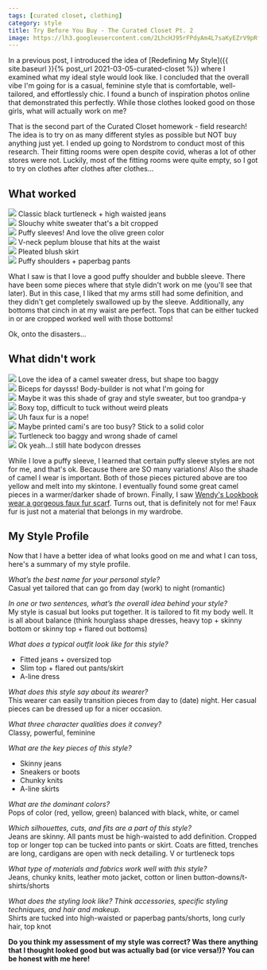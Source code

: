 ```yaml
---
tags: [curated closet, clothing]
category: style
title: Try Before You Buy - The Curated Closet Pt. 2
image: https://lh3.googleusercontent.com/2LhcHJ95rFPdyAm4L7saKyEZrV9pRf2KB52mA_sO-ScB4eQwaWj_j4FHpUezfLks1Ycutn3UhErxcW8cQbuC2NRF__VQFO4emKgfYIKE88Q8SCfl8J9T4s6uY8z78pbR9I-7ImxxAVBO260K9iZ9S5_H-VgiAlRswyLn1borKGzyOlDztvtRYWa8kP9MMgnB-QgtLVbX6lUER5H2WcseZmGripBVU8vLwh0a8HxDQfraxBPcMcvz6stVTxAi9wh6Dfnr2TQ_zgr7PESRuZZBGobheIoLvseCYSw68IPIQY-gFDRM5UBSoRfA84FzaAD5B-uKulEcFWs36Gdzx9FC0BeAfuQ-NUQLhXTznxM-LhgzMwOCnLBdwxkRrG4jDNEyzyPJv3RtVECE-0I64TGEhFi22MHkI3lVC7lMUfrKat5yPFmu53TgN9Gep2nnzz8LZYPNesByb5kaoWR39sgiPOmtL7BGTNCjjGzqhnhvQMjXfRIHWgi6X_Fopz-EU9I4KB0MLXj4-Jll3GJIDEXIZN4bQhKy6UWQTB_6vYviZzZaR-s4P--PdY6lOn3DCJCf4g-pwe9xo_6uiQpNR_0M8p6w9SPnz3YayFOuRkUOJAJTYzI1rdopyfBfT7qID56y8mDUw2SH32W0hHIHx9RsXKYbg_sTRkq5RsFie43JuDJhFPWmXL-Z9wahUUnShYA9iDPDNth5yhOSElS9-AWYnYz10EGCVYvrMLNOC_2WSpoXw9x1ZxHPGKgt2m2dpevcRaOQzMjegkjXSVAJyPw=w737-h983-no?authuser=0
---
```


In a previous post, I introduced the idea of [Redefining My Style]({{ site.baseurl }}{% post_url 2021-03-05-curated-closet %}) where I examined what my ideal style would look like. I concluded that the overall vibe I'm going for is a casual, feminine style that is comfortable, well-tailored, and effortlessly chic. I found a bunch of inspiration photos online that demonstrated this perfectly. While those clothes looked good on those girls, what will actually work on me?

That is the second part of the Curated Closet homework - field research! The idea is to try on as many different styles as possible but NOT buy anything just yet. I ended up going to Nordstrom to conduct most of this research. Their fitting rooms were open despite covid, wheras a lot of other stores were not. Luckily, most of the fitting rooms were quite empty, so I got to try on clothes after clothes after clothes...

## What worked

<div class="row row-cols-2 row-cols-md-3 gy-4 text-center">
    <div class="col">
        <img src="https://lh3.googleusercontent.com/vn1kwDPDu94AQZKMM2p-Xg8W3-SxmglFKDuA3ua_rOk3LQO8D1HebBDvCd-7bjb3BQHeCdq8qvPWT7-kJehlikamptMmMk35cjWUVcKPw5Lex8fU_XKrsUvgvbiHXBI-ybUhnerj4BZZxh--wM6PPHB8M2IdA643j0DNdv_Qw0iQ5Cl2XDAuPkYg9zWtAzTpzg3_maKvyk2HD36ZzfzThIlgnZQvDQd55TQ07C17rVa5pPidUdNVfX7GgVsRc-bpceRelgyWaqMjIhl3quH3BzqDanAVYbmc7GcqMVqvY4Emh5zwA2x1utR3Rz51i4fELC4QpsXBeXyc5kvTMyjjXiOtR1WvJDApC1203RGZafMVjGgBteZbztP83h5J4Fj4reFQ7Ds8HYPQsQK9pA-dXxJuJVfW9IMHE7Gfv5YfhznQiO9Hyga7Tn6uSGRzwkK4H1f57u62uAIhc5vqzgqCRidZ_HwmZoA6JzuJ29EGHo7lfnRvIs29Gl_kovaCmIjqtYaErxH04SRfxA-Hg3OyAENKVRTYzavKB_d52NxcttENvtHNiV-75--6pYG-S7xxBs4VUSZQGQ8pIZ5TrSBWhz3DEp7CnLKEgsW7UO4dZ06iN1w5yIFnIflaLxI5HUaSLxCPHMVY3mlLZr6-DOrvDQMxkLqNTVYb2HgL1JT-mEfxpiapKeVoaHwHBuXCMhf0ozG5e-cXWUhGf7-AFEFMsVK3RhX_nukXIJKex6qZej8x2TD1OzmOYJMSKl9ud8_Rent9_wZdhnPqIXlFMZk=w738-h984-no?authuser=0">
        <span>Classic black turtleneck + high waisted jeans</span>
    </div>
    <div class="col">
        <img src="https://lh3.googleusercontent.com/2LhcHJ95rFPdyAm4L7saKyEZrV9pRf2KB52mA_sO-ScB4eQwaWj_j4FHpUezfLks1Ycutn3UhErxcW8cQbuC2NRF__VQFO4emKgfYIKE88Q8SCfl8J9T4s6uY8z78pbR9I-7ImxxAVBO260K9iZ9S5_H-VgiAlRswyLn1borKGzyOlDztvtRYWa8kP9MMgnB-QgtLVbX6lUER5H2WcseZmGripBVU8vLwh0a8HxDQfraxBPcMcvz6stVTxAi9wh6Dfnr2TQ_zgr7PESRuZZBGobheIoLvseCYSw68IPIQY-gFDRM5UBSoRfA84FzaAD5B-uKulEcFWs36Gdzx9FC0BeAfuQ-NUQLhXTznxM-LhgzMwOCnLBdwxkRrG4jDNEyzyPJv3RtVECE-0I64TGEhFi22MHkI3lVC7lMUfrKat5yPFmu53TgN9Gep2nnzz8LZYPNesByb5kaoWR39sgiPOmtL7BGTNCjjGzqhnhvQMjXfRIHWgi6X_Fopz-EU9I4KB0MLXj4-Jll3GJIDEXIZN4bQhKy6UWQTB_6vYviZzZaR-s4P--PdY6lOn3DCJCf4g-pwe9xo_6uiQpNR_0M8p6w9SPnz3YayFOuRkUOJAJTYzI1rdopyfBfT7qID56y8mDUw2SH32W0hHIHx9RsXKYbg_sTRkq5RsFie43JuDJhFPWmXL-Z9wahUUnShYA9iDPDNth5yhOSElS9-AWYnYz10EGCVYvrMLNOC_2WSpoXw9x1ZxHPGKgt2m2dpevcRaOQzMjegkjXSVAJyPw=w737-h983-no?authuser=0">
        <span>Slouchy white sweater that's a bit cropped</span>
    </div>
    <div class="col">
        <img src="https://lh3.googleusercontent.com/bak91LHYHBdRjCFdrc417iU-HOqzAwzW4RG4qeJ6Lnbdvy6fiq6yMxHfs8iQ4vVUdMsEytWhRRok7RgrC7GK_RzmhvBLYS9xMjOiNRfoDnaTDw-zfFXvyj_jeNUABWKYSKNykHIxoIqtMAFmKKJfaMd5eaAIIFk28F8hbaYB-QYqjAyFnSa-VhFfseLNurLVKTfoCS_IWYYLADgu82S-SMCkqpbktb6aj_IVryJF1QAc3HZGOFH8-wY_g-BR2atO4uCoDYNEr0ki-cI3iw1O61WSrxeupqFIgmfDtO9wBwQj69geNFulEsxw_bKrFgdozN8QN7ds9EIeOX2AvyEeEhber9OFEQ3rnI1H-8T6Zuhw1QwSwncpdf4HYp5bVWjYljSBwDoYEm9mvYWjuoDMvpzRxnD7efavBXPwa01DqGWQ2HHke-PmTIOPshnmSUkDpcD674w6MgvfH7PADC_VEsq35-dLj8tv_e6g5NZkoVg3Y-g6q0lnZT_8jeBZBi7tSfE7blKXc9TIsfAHhz5UA1ghjvvyw1iMD8_fbUCTVqPKrpB3hTswVllj1ozAs6NZBvJRyMYNpPLgbsbj5VT1eiocJNL8P0x7F7OGMm6io22arZlzCFGivmqsj0e5ozjHNzsjV9BCEK1UgTt0WJ2vjD4iAfZmDZmXXpeu_HGmkrgHDbyFXbQpwrdGwkyaxiQLL5ipXsIpyebKmc075ewk91XxClSV426KqstxnpqHFRhCPUwb1yexvKtYtp05Ew6ITiGBLHLtNo7zflag2nY=w738-h984-no?authuser=0">
        <span>Puffy sleeves! And love the olive green color</span>
    </div>
    <div class="col">
        <img src="https://lh3.googleusercontent.com/co4krZemP2f1dRoOKGImhTFdSlhuIA4PdMRmVH1UJvPq3w7xqdJW_OiMJjhQLTkGN8rvHEqGPib_jdtZkzO_CZ9miJfPA1lcA6tIHeK2NI5QB-icOtI39Ngm9S4r7TkJv3TlS6BYPgMZDMIcf0Icqmr1ukWRHFrkYG3uVZ0TCWKPgTgg58DIW0noH6ku2OpDdiQojfofTTKlppuT_OzsQkDg_q4S4p7fNCzVwAj3CtgnC2B54zEu2FQMTqcr2a7-fg2LuVeklGjVbFPwOy1x096xNSM3KA8-0cfL29cKg9y8M5xYq2YhslKAvm0ZUk06anBdErx3SDWAUqCzw5H8AktA-oiF7oIQCC5eYLi7NyyjyMCDitUDp4V0BN1YYT4iM5t58tHEMOgy6CsHpItkQffSIPTkeG7AXxGLrs_hVrUPYZj3laojyv_FgmW36CYMeltKXC-P3Frz0VSRfRi_JHC5mDtboqVpOjl6DrL-eQBSgn4MMa0J4CLmDj6Ki_dgwG13U3YomvBpo5QeohdjBt_48RXY1f5dXGqMK6UldshWYlvMlavujHR9FV6jlpQTCgQqovcUxCqXkjryO_Yxf56861B1gsdTO1Kt-uETb-PxHPKT_a0X20_LwpmUVavuvoAbZwfJC6rSzyFIP7ObbjxdD6462qhoLCcehnzi1QtFW5MR2dBFS-FpJSjw60w0xiFU3DjcWZHii59pzYb3coo9VWQvfvIuUYQEjVrz2XkllzO_wQCDBEnuk6fLIws2bo4k29WZyJXQtonrDHk=w737-h983-no?authuser=0">
        <span>V-neck peplum blouse that hits at the waist</span>
    </div>
    <div class="col">
        <img src="https://lh3.googleusercontent.com/-2AJ3Pi6fry7-Pr2waEgzik9g3CwCF_8kHs80gIniGUFt9iwWIst4H7r_wTR855yyuYlhXK7gp6yP5_PnIkJ5ak12bsitRUgwJU7oHgv3MSIhhS9iPi8FylF4CxmDqGJaBGx21u0CX9z-EjFccXC-XhSU-or2UwjayFG0h_jB95fw1mSdTalg9nyEZQDG-iH0C92aU7Z3LJnG6RBUrCYSjNwkGcRrhTz3NixVmTgQOBePnNtJDGm5bJTJSHu494on7BycKTpDLkjncf1Pks53B6_BIoHKoaKJNGgc27yquBRzICo3nyen0HSL924DsL-HMUkzQeNxRrDhEIID-35WvJzEMVbysO2RyNPJEY1QMT9THT3Nd2mIXfUE7bfKI6IHrsN62jfUX4xfMCfnkF4OBw1OYCTArkfSUuKYJQus5qMJizR8nYu7EnwPv5BI3Nhv2WqG58efdfgMkMkIUdD8Izb_qI5u_2Qom1HyGJtFRTA7a9IxV0mGCfRWkLziM3jFOhKhaa1fkQqfrORzqO9O99VgO6y89XVVhp_kK-snw6HddhaFLR4ASOYdHV-CIOCwoGJPa7J5lTUCX2tRJIqBr98d8k23go1IUR-QFAP6O0GdTBwYZPs_KtZnJFPkdwCnQ2DCTfAbNKn2Zsbmbof7JkUR4PzO2jwSmdsYe5AOAA3HQqrDfcVMBJ6tbuDHLoXZLENGzc6S6v0QoRNwYmThS1WnknK9ikBhC6ltM6eOQjnd1ppA7gBkygwiQ7nfZlM9xpCzep3zsRtg7seRtY=w737-h983-no?authuser=0">
    <span>Pleated blush skirt</span>
    </div>
    <div class="col">
        <img src="https://lh3.googleusercontent.com/ww2epsmD5V7iigyMhrLBj9E-Fw3iL_cWlyqZvVbk5c1hNLVFG7m6YRjyap3ySW_M_BhG1L784AO6N9kQBJ6aKlnVnsSPCNRAMijbcqU2LHSf9o_0dorJZQ1gRYYvT5qneSa8IYAqEe8vaX0zXMy94CnWOJyMhk49C5hWwax5_VcMO2J-f3c45oTEAFCt6n5Rzg4xfPKQ36pb7elrgr4L_DCa8rbbcKwfCUPpEFy3XVmW90KwvH198_mYOxHDgKS4GO_oNmdA_WOv5WZfsRDd8rSCOPqJptdZtcyREaexNY4bknnZJ8ApdXKh88QRCtGKnmTZvn8CoCNbtHDoc27-VJJCOgKf71G0onRDQ5EqLY6DX4un3sL8hfzBa3Foi-pPwn17C9W17-KhUO800Po9MIlfrlLiGvBJZ-uLXjdJC0SIy2Y4mQJJ0hzODBNNX7_JvcAWR73rzI6EbZ6Ky-1ot5xqC9SP8_RRWmdaU75jvfOFIfryeP1SungJPtL7tBuEV1Ju06hIMlJWGDpj3_LSkRKuZgDnI6VuzecooLS2Yvxz7K9YQhML2RyL9imbMTcQSli6vphe9J3lALdnu2O6NF4pWkQ7p2KI58dPhQY46U5rcYD3WXbLWYN1N6aQxJPLqekbR-5wr1eD99NKGIMq-oajmv3mix5gjNz0wL3MDB0PRYYVIBH87LEGLO33o5_qyChtyKAN9gN36dCxfzo32GoNtwT6VyzjKks1sSQyttkjWLC6zuzoWpN6PXMVtI6yj7vWXmtk4OOeQ6qrewg=w737-h983-no?authuser=0">
    <span>Puffy shoulders + paperbag pants</span>
    </div>
</div>

What I saw is that I love a good puffy shoulder and bubble sleeve. There have been some pieces where that style didn't work on me (you'll see that later). But in this case, I liked that my arms still had some definition, and they didn't get completely swallowed up by the sleeve. Additionally, any bottoms that cinch in at my waist are perfect. Tops that can be either tucked in or are cropped worked well with those bottoms!

Ok, onto the disasters...

## What didn't work

<div class="row row-cols-2 row-cols-md-4 gy-4 text-center">
    <div class="col">
        <img src="https://lh3.googleusercontent.com/toLSbqCetaZZW2kwehQdmR57Ubemg1g4-ssMW773Dyzq2zbeaNSf78tYw1HdcPmdy2z4jwO1k34jmPkOVjP0VHYdzTB9hECL-D3C06M6b8eVg0hesc1bxdi3B-bPk-DxP_vo-sG-W9DGZBqVD3Woba6WGqJwaT_8PUK_3EQ9q1WJvMgldWp_vR3Jm3v6MYTSBqcc_JVBTrISNHGycCh6W_HK6TGcuaYOGxI69Qblhh4-Ko_q0rRSell8WVBFXhja0WMNPEqeokFhhJJB6c8al7lG93Ib5YGIja6MB2ay5NqSgWhdNdWsFWHDDpg8-LrKTd19V-jHK76UrToXgQBjwOsbkuiFAOc2aQC_faY_3nPlw6xYeW2VQFMtMm-rS0FDndcYK9MEB3018XEyWL-TWDMTGfObkEmvwIHcDA29wu9RXO6R9gtv58DtO2ntggATJ3kh-4OJsqmE74A6PCkVDB0VroWT5RqeBUk4U37OW1Yo1R0Fbu9QVHeZllr4fsPWanmwKOTWTYsAGPe8RDbwu1k8o4sX698r133p6XRyQmmXwB9sxIa8ip2hklLJe2dJ_yhssQP_ETeo0yKyoE1FO97i7gvjhYoPQZ96zNG1OPXwV9sYFmKcXPuDB8O0xyIcDyxLrEDmfFdZrc0NVjWHdMQM1bKbCEkEJIw-oKpNqpMAjLaEsz1nyONA2N-bDadDXWC7ot_m_XEHVMpcOwdTd6R_7tuotd8MCh3x3A_gKD8SgslNpisZsceEtFZnrIT54YzcAbq4RHmQjuwUwzY=w738-h984-no?authuser=0">
        <span>Love the idea of a camel sweater dress, but shape too baggy</span>
    </div>
    <div class="col">
        <img src="https://lh3.googleusercontent.com/CkWrA8R7QOUgwdgi2KUZrP23vPypR7c3dZ_XsuRoEn5YzWSznV5Xx1SVbdczwrDMf2CWdT5_X56adzaYWw6LsPCdzaC8j14HBq-hRj2bz4YJCP3ZL2SRYzXWLk2q8Bo31Ip1NkcOnrMkXdm9f-mOIJEFaU5oesBwDfIaDo8dHyolyw6N6oWNzhGG-Glx9jJVld9fDtKZqyKA0kGNgqXjIrmwSR_Ov2GDuv22mq2-pSvo8A0-hF3W6qQ4vJj7NC1Qt7wgbuw76y3uH-Mh1czxB7p89_RPuKg3E65wN1-Q3_7VDGjzq2eNUoLOV5mBV4UcGkY9xe9YgEOASsOMOmLAn9oEzCNgvy1wziW0SbEXNaDDjs2JJ_CO9Qo67wuI73M83wwB_MNZO9ypJCinc76C7h0QLOD1Gl00eC8Q28Dq9RsQfRDVCUD6zhohdZhDZhq4wWF7Ku2IbrzJwbzBbEM7S9cgpuyE4z8C_OCpKYX0y4WiOoM8-G2mCfxUt9q2WcU840Q2YxDJhiEZt8VzbiQeyVX5pkved5OAQm8QVggA-Xd0BCKQelkRqZn2c5ISg05WN9h7n1sJ0Klf7mp0c4URKrnOaOsR5K9D7V3k9Sv9sJntYdmxtvRdHcGiJywX-g9IihNkLFhjXOTbUQd5Jngt_R31dtSphdWzGfXWUmEiiMG4gVBF-fMMY2oNXZAvpTDJvR7Zs7rkdYwOFZJOumof0dC1wQdiKdPwbcZXwRT9B71dlHkK1FCfcISuN0XeIS2UJIGhbpirFFLlLQTRFVw=w738-h984-no?authuser=0">
        <span>Biceps for daysss! Body-builder is not what I'm going for</span>
    </div>
    <div class="col">
        <img src="https://lh3.googleusercontent.com/H0IkYTkausG8QWwjrJfoy8-DlN0g3sJrFg9H61RwX1KWC_DRYtta_9L_p911j7z3_FU-jpW5j5fZipaZquHZk-wR75U5dwPwTsTZuWgNs1gUxNterlM1Bydbpiw0UkVRz3MQNZ8AVMMhMOuMZhePEfgLbzcUUchKVzwTBaGXi1OS85purZQITacK0HXWiLBK86TbizFKZyKlcgL9ntM936iGgLBPGJVDysYVl_2uj7mGvG_A-kPYiQ-MSY6mSGrLOJwjq6S4YQNFYRFSHylrZCwHGS6UMVE_GJxm18uXP3sXUtxNWKmMUOpofwPjvixb_avCVUUbj6TlbcpW1fJA5AbDmK_JSSaKjM3dohRy6ECmSRpI_Snmm4XdVucFZ6RJYb4r3Nv521ubHxPGg42lD6guRUdfv_AzVPGYcpahHHjPPoZqS47QtyPJm4PTNeA5ikthJjGXbnMiZDF0HRyPpDkLsx8kQN416m-AQQbrCaam79DwkfCJCHPm6vucshJ16-y-cmd2qv7hwV710dzw9DKRuto_1JrLDBRD5G71ocP_ZiA6PZ65MvmKQUqnfJ2IIuDqidlROrmmGiDb-a459LP1wjz3xnF-wE7O4h8K5Frs_jdUgO44nXZA9YzOXZ37QD0MahMq_mCZXJAV8zOmZUsORLwbkq1lXOkX7AewCk1Awg-O_Sfmtd5veKOhfuGPEtqTnwZJwLlXq4e2MbpajawP69veisSvDSNTCx1xQakwqNTEJBY-tQzWmxakOfZaSRBVoyQ4b42NwIly3IU=w738-h984-no?authuser=0">
        <span>Maybe it was this shade of gray and style sweater, but too grandpa-y</span>
    </div>
    <div class="col">
        <img src="https://lh3.googleusercontent.com/f6gnTPaE6SnriaY8QjRl-qecf9_4jbBAFiImw3wjChOUgWlLlvszOWKv5rDYMwfYXIpMaHK4CSH01a2DeuBlEaSZtZDR5Kbh-6B9dGaOTjb7qLZ9Dl7dzJ2eED0Oa2yzbmBpGyFV9WdCgoNiFYGER3kL7j1lfEyilfo9ljtRP0AAJgYgZ-4EP66xCsjP76tbdGDqblpMXcAH3ImOcf-FWhgfHLNTviCeidsol_T-tMLY9Quh4t7f4qDbLUYNSlX8JvTnfcd-IILkcVajl-mKeBHsobgQuU6f37U-hpoprtVZPWVkzCGsCt7n60H4VvQo0NatA-HJlKkdpGf3rJkCFctrAQVd8zdBEW_fpGyQwFrcMxQDO5pyZwxzP8mNeB9gyjPfkLyMZ7xv1ZeEc2MfhuSO_5ohuvkCMYP3zup36WStH8OaCMLbwYD7eEte4MAZjNClmty8hs_fPo7ujq2eZhA63vSaPan2H9Ax6oXZs830tj8db888qehUZ6myyPesIbieYiFxuqufAXZQtxflW0xrGHAcq1rgXAiH6M7KRcVVkpW8IGi52_-cGyyjAPIj4E4Nu5JJQei9yoSe0k_WLpKVbzdRmnKB7S-lSvtEyIjo2bpVEPzP2aPTpsOl7QlhKWUs1AdoL2oDWfo_PPFmzscU1CU7-YJCyqwts2hO08g6VcTv797PIpb-UkM_NiZKtYFVLoNgCHJMcWN7-KiQ3PhnUU8sZblCaE0plZx8vU2W92hgeBbGiWLY3W7eNIXC9qfWzvGd1RdZGzPm63c=w737-h983-no?authuser=0">
        <span>Boxy top, difficult to tuck without weird pleats</span>
    </div>
    <div class="col">
        <img src="https://lh3.googleusercontent.com/YUcCvQaw465jH1BULvVOU8zdovibe7RC1y08I3Lxz1tAscLinb6WYdcxCYj-AfKDwhS191Gvqrp7wA0K-7SsV_p0m9uGu7I9M9d9n17t2Cq0x62UarWmkMX_tPjJBpPuFNmQUJyV_L7HIclZVONw4d32qCJErDWILzVqOqYXDDyazgU9H436YKNgMunHboRm6ZCKXUn5eszcIKDQwb1BR2HTmltPnB7dIqw0tZnHTnrzwEfP2SBG9l46cNfP2a-kzp4HYxqhl4ErSmDE7ECxIlaBmx8tablnyEQoOedGfeK9psN187JXV4lon4xCjiVtnjE7jq9_w5Z4bkZCzNVpRuAw0twl1u9BrgClohv-3WfSbgFve2uVyk0UBg65YGIKzpJUsrNJTNGEA5dY9dXwnXRwtJIWsDXSkviCScFvZpSNW8n5WI9x4tERLgPtsw-Fb_gniPg2320mBH7zmRCLyn24BciifW1R-fYkjtnT8oq0EH1rvcuRZH6g7ILkwe6117n_rdM3Jszny76WNhQFVo290Oq_arSwONjqhrpEqIMc13IddeF2UguRGk6bvSjeD6-rKsmNYeLtaEDI4Sv6pHlq1k_HVwOqYujp7ch23p3A12p4ltgg6jpTSWYNV3-cqOjKeM8fRkssBnhwjUdeHyIUcDCsvePJnX3V3NKnoLUSgCRFa3cfCOmLmeFEDuQMKFyihKb9TwH_KvlKgeGYTVNUSHSa6Mq1BU8Cgx6EOezaS-tq3tYityrWNqaxnL4T1kBOwWkBnw55I3vHvp8=w738-h984-no?authuser=0">
        <span>Uh faux fur is a nope!</span>
    </div>
    <div class="col">
        <img src="https://lh3.googleusercontent.com/LV9bGN-oBTxRBIdtXW5_6lszjeSgxFtnpYztxk5w4qD2Bq1rNZ_Xoz666dWOsB688elWcFIePb0VHOG-IZKeu-5ipEWsv_JzxOw0B5zhf6FHsXQ36h71iEj4tSag2AJVMSWmJNPEDdv1Wqs_0MaLCyGDjkyVe6-oxi53C3DTVVb2d0G2dGu5MidkqmiKJbhTCml5of8SPcpTKSXfV2c1-jcip9FZiNIyGhW2uCu-XtkFmpUCtQg0fep_jLkW2NyX9qT9H0BGTut4PavIR_9GBAJRwh0EVa4rtPR5asri7hVUDP0MQu-hS1_2XENqYZIPgBNprGN8tGT89GB6b_Szurj2LGhShczVajOYb_jN_cCMpkH9T--LYv9OLOQkP16M8SvH69ZaQ5qn9sLXqTGX9lyJz-ZTbgML704892dWTLLEWYDEP4pCCvOowXWd_orwOtTAMm_nKQFMtmtY_Gnp7ZM5OnVQycX2O9Hv4oIGk1JPMUMP_CB6yCiWElrWKbs-CauFUcePBzB81NeJS8Lfn5ovHxuNqJsewZDiwdcr3vhyb5xXANEgpWqALuE2F2m-zKo2HblrTgRWKT-QUcAIB-hPyza7jA-IR8kOZB0VA9OQsF3uHhWInRTgn31YdF3WZo1PwSUiOJUWdrSQa1rwd7zstD9Qnkw79dn_Af6Af1ubp4YWBHEhoVrU-p8P1rXuYWcdV5AHjOHF_zBMQUL8fI6NyDVRrhcz8LHyoVuVnbWMmjO0JIFGLCKOReAAI6waL46OCjeHqJtJeRZ0p-A=w738-h984-no?authuser=0">
        <span>Maybe printed cami's are too busy? Stick to a solid color</span>
    </div>
    <div class="col">
        <img src="https://lh3.googleusercontent.com/KAdGQxH9b6fWSDAB4WigHmqWcXPlUbxIkz3bcNX3KtYMhf3EienfLoskCmViNmM28RUxJh8-eWqHhRTMC614FCtBEIUiPBSHMAqSzROkAd4jbJRt-QTL-ATmNdHk0oh538xRmeq7arbPyP0S-21ZZodjl4y1Mn8g_zLVnew-miPkqwT4Xj9X4hJF_2ZaOVkT937JCf3-JmUd7Li_ShoZAp_3kRUwEXZqTf5PKmbzHwOSrI7-bzLwaPFzp0IYmWiusCDrYTWwGyp5KqwXffeGU0GzxgJZ2eFqO23uLjKkp2oisfUF7SipB8mm00qzVOIMs8wIHRKbjPjs9n4kFhe6QlN5L4i4c0BHw0JtO_y9tBRQjK0229XaFiRj6r0T49LWq5mNGEK9UjS-xtZjvKmF8Pi59VNI41RrSPXPKhb9MV_QxeswyQmacBrWtUlcxCsjOuBg7ZSDjX4aFpdaCsXwHi0ObFnni-AQo8PERrTfvfTnW5kfcNzNXxoZJ9NaZdWALvKgIiaqwLxNGzlh15EFNWcxcpPW_1H5lIGEC4DvkPy2r7UvBmaVk2HpKtuvq9HN2gfGMqEQEYrQy73aEPSfS3CWTjDSWf2EOlucdF68RmUoZ5NXFmjqhLfhVqhPbfiB2d4J__yv6DacEwGeibyznw4PGiu95lBfCe8j9XJgWT6GSUxhH6n86Ci64cVW60agrTsgA-PLDmn3NtLnJuCDW-oHepO62eCEocnlXKgwvv6QgZ-USaLAa_TVFN_klhu00OWOTLl8GjpGwldXgGM=w737-h983-no?authuser=0">
        <span>Turtleneck too baggy and wrong shade of camel</span>
    </div>
    <div class="col">
        <img src="https://lh3.googleusercontent.com/iRmViqKPUta_vVY_VXy8s8RqzjbjwOdjo0aiof9SnP1zXIIp1zQ9qab0JQFkyaF5PlB3DIJDZ53V_q60RlgxM89ooG1gLyFjSKKtuYwOwQajiy_XrcpULMiHUXdEwj1l5KGqnw_QxfrtuL1WoMxQpoq5g9cdBddQQsVvHuyyvBLNCANbvltLgLOo1w_b6gCd9PcEqBqGfo2-ji2fgu2LSfi1WCPTdSugfJPFVlDTP7lfotAqvu7BmBcKtIxAWxoFhO128JHM-ImdjEQdbwsLaPeKdMDBqIXKluC15f3uO7OhlDoh5vLSBtdRSWjEV005zW2D1iK7cPVDFfoUNEvrY7ql81IhRaN1qYuxsRMtbeX9jag93MGfUbQl2asFKcHWeZopARNQDlJZMpGCbkFCuxuaNCHI7ntuSdhLtI9dcktQ3P3lchliRzrrkH2aIvnjYieghCW0EzWxumS9AbHD4LY0sPYMu1wyWYQjlu1EMkWpP9vahUnHpT1OP91i-qdRfa5daO5jVY77Rb3-I50e6RrWQv_DAYp5VLrWXsBZ527WrBNIdW_bnnXrtNg15uqVUv39bYti5QIglLFZ4xjTcrFcUbA8fUnrvGhqRSWrhYDj2xzKSWJAoYMppdsd9qwWEPzdBfoOr2HiK8m3RgihZLkzRAImL1OFlB6x8lQDIH2HqYeVgwuo5hzrzZPIPnXBrGB112leq5cznAQwGEVSRuqaJujNppUCEao8d6axe0Ibpgtm1KC9fQcp2bw-B3DxWwZZ0HktldNmQtPQT8w=w738-h984-no?authuser=0">
        <span>Ok yeah...I still hate bodycon dresses</span>
    </div>
</div>

While I love a puffy sleeve, I learned that certain puffy sleeve styles are not for me, and that's ok. Because there are SO many variations! Also the shade of camel I wear is important. Both of those pieces pictured above are too yellow and melt into my skintone. I eventually found some great camel pieces in a warmer/darker shade of brown. Finally, I saw [Wendy's Lookbook wear a gorgeous faux fur scarf](https://www.wendyslookbook.com/2016/11/double-burgundy-faux-fur-jacket-velvet-pumps/). Turns out, that is definitely not for me! Faux fur is just not a material that belongs in my wardrobe.

## My Style Profile

Now that I have a better idea of what looks good on me and what I can toss, here's a summary of my style profile.

*What’s the best name for your personal style?*  
Casual yet tailored that can go from day (work) to night (romantic)

*In one or two sentences, what’s the overall idea behind your style?*  
My style is casual but looks put together. It is tailored to fit my body well. It is all about balance (think hourglass shape dresses, heavy top + skinny bottom or skinny top + flared out bottoms)

*What does a typical outfit look like for this style?*
- Fitted jeans + oversized top
- Slim top + flared out pants/skirt
- A-line dress

*What does this style say about its wearer?*  
This wearer can easily transition pieces from day to (date) night. Her casual pieces can be dressed up for a nicer occasion.

*What three character qualities does it convey?*  
Classy, powerful, feminine

*What are the key pieces of this style?*
- Skinny jeans
- Sneakers or boots
- Chunky knits
- A-line skirts

*What are the dominant colors?*  
Pops of color (red, yellow, green) balanced with black, white, or camel

*Which silhouettes, cuts, and fits are a part of this style?*  
Jeans are skinny. All pants must be high-waisted to add definition. Cropped top or longer top can be tucked into pants or skirt. Coats are fitted, trenches are long, cardigans are open with neck detailing. V or turtleneck tops

*What type of materials and fabrics work well with this style?*  
Jeans, chunky knits, leather moto jacket, cotton or linen button-downs/t-shirts/shorts

*What does the styling look like? Think accessories, specific styling techniques, and hair and makeup.*  
Shirts are tucked into high-waisted or paperbag pants/shorts, long curly hair, top knot

**Do you think my assessment of my style was correct? Was there anything that I thought looked good but was actually bad (or vice versa!)? You can be honest with me here!**